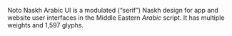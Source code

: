 Noto Naskh Arabic UI is a modulated (“serif”) Naskh design for app and website user interfaces in the Middle Eastern _Arabic_ script. It has multiple weights and 1,597 glyphs.